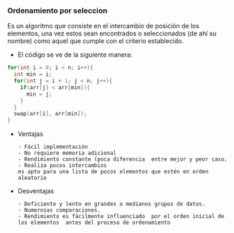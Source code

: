 ### Ordenamiento por seleccion

Es un algoritmo que consiste en el intercambio de posición de los elementos, una vez estos sean encontrados o seleccionados (de ahí su nombre) como aquel que cumple con el criterio establecido. 

- El código se ve de la siguiente manera: 

```cpp
for(int i = 0; i < n; i++){
  int min = i;
  for(int j = i + 1; j < n; j++){
    if(arr[j] < arr[min]){
      min = j;
    }
  }
  swap(arr[i], arr[min]);
}
```

- Ventajas
  ~~~
  - Fácil implementación
  - No requiere memoria adicional
  - Rendimiento constante (poca diferencia  entre mejor y peor caso.
  - Realiza pocos intercambios 
  es apto para una lista de pocos elementos que estén en orden aleatorio
  ~~~
- Desventajas
  ~~~
  - Deficiente y lento en grandes o medianos grupos de datos.
  - Numerosas comparaciones.
  - Rendimiento es fácilmente influenciado  por el orden inicial de los elementos  antes del proceso de ordenamiento
  ~~~